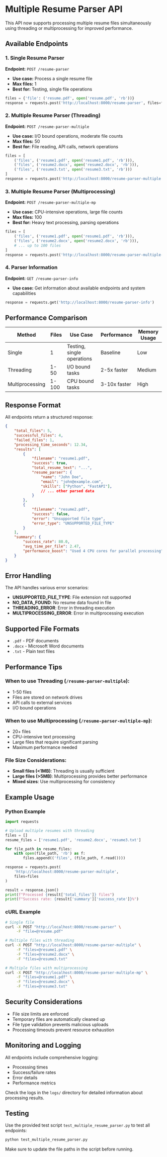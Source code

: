 # Multiple Resume Parser API

This API now supports processing multiple resume files simultaneously using threading or multiprocessing for improved performance.

## Available Endpoints

### 1. Single Resume Parser
**Endpoint:** `POST /resume-parser`
- **Use case:** Process a single resume file
- **Max files:** 1
- **Best for:** Testing, single file operations

```python
files = {'file': ('resume.pdf', open('resume.pdf', 'rb'))}
response = requests.post('http://localhost:8000/resume-parser', files=files)
```

### 2. Multiple Resume Parser (Threading)
**Endpoint:** `POST /resume-parser-multiple`
- **Use case:** I/O bound operations, moderate file counts
- **Max files:** 50
- **Best for:** File reading, API calls, network operations

```python
files = [
    ('files', ('resume1.pdf', open('resume1.pdf', 'rb'))),
    ('files', ('resume2.docx', open('resume2.docx', 'rb'))),
    ('files', ('resume3.txt', open('resume3.txt', 'rb')))
]
response = requests.post('http://localhost:8000/resume-parser-multiple', files=files)
```

### 3. Multiple Resume Parser (Multiprocessing)
**Endpoint:** `POST /resume-parser-multiple-mp`
- **Use case:** CPU-intensive operations, large file counts
- **Max files:** 100
- **Best for:** Heavy text processing, parsing operations

```python
files = [
    ('files', ('resume1.pdf', open('resume1.pdf', 'rb'))),
    ('files', ('resume2.docx', open('resume2.docx', 'rb'))),
    # ... up to 100 files
]
response = requests.post('http://localhost:8000/resume-parser-multiple-mp', files=files)
```

### 4. Parser Information
**Endpoint:** `GET /resume-parser-info`
- **Use case:** Get information about available endpoints and system capabilities

```python
response = requests.get('http://localhost:8000/resume-parser-info')
```

## Performance Comparison

| Method | Files | Use Case | Performance | Memory Usage |
|--------|-------|----------|-------------|--------------|
| Single | 1 | Testing, single operations | Baseline | Low |
| Threading | 1-50 | I/O bound tasks | 2-5x faster | Medium |
| Multiprocessing | 1-100 | CPU bound tasks | 3-10x faster | High |

## Response Format

All endpoints return a structured response:

```json
{
    "total_files": 5,
    "successful_files": 4,
    "failed_files": 1,
    "processing_time_seconds": 12.34,
    "results": [
        {
            "filename": "resume1.pdf",
            "success": true,
            "total_resume_text": "...",
            "resume_parser": {
                "name": "John Doe",
                "email": "john@example.com",
                "skills": ["Python", "FastAPI"],
                // ... other parsed data
            }
        },
        {
            "filename": "resume2.pdf",
            "success": false,
            "error": "Unsupported file type",
            "error_type": "UNSUPPORTED_FILE_TYPE"
        }
    ],
    "summary": {
        "success_rate": 80.0,
        "avg_time_per_file": 2.47,
        "performance_boost": "Used 4 CPU cores for parallel processing"
    }
}
```

## Error Handling

The API handles various error scenarios:

- **UNSUPPORTED_FILE_TYPE**: File extension not supported
- **NO_DATA_FOUND**: No resume data found in file
- **THREADING_ERROR**: Error in threading execution
- **MULTIPROCESSING_ERROR**: Error in multiprocessing execution

## Supported File Formats

- `.pdf` - PDF documents
- `.docx` - Microsoft Word documents
- `.txt` - Plain text files

## Performance Tips

### When to use Threading (`/resume-parser-multiple`):
- 1-50 files
- Files are stored on network drives
- API calls to external services
- I/O bound operations

### When to use Multiprocessing (`/resume-parser-multiple-mp`):
- 20+ files
- CPU-intensive text processing
- Large files that require significant parsing
- Maximum performance needed

### File Size Considerations:
- **Small files (<1MB)**: Threading is usually sufficient
- **Large files (>5MB)**: Multiprocessing provides better performance
- **Mixed sizes**: Use multiprocessing for consistency

## Example Usage

### Python Example

```python
import requests

# Upload multiple resumes with threading
files = []
resume_files = ['resume1.pdf', 'resume2.docx', 'resume3.txt']

for file_path in resume_files:
    with open(file_path, 'rb') as f:
        files.append(('files', (file_path, f.read())))

response = requests.post(
    'http://localhost:8000/resume-parser-multiple',
    files=files
)

result = response.json()
print(f"Processed {result['total_files']} files")
print(f"Success rate: {result['summary']['success_rate']}%")
```

### cURL Example

```bash
# Single file
curl -X POST "http://localhost:8000/resume-parser" \
     -F "file=@resume.pdf"

# Multiple files with threading
curl -X POST "http://localhost:8000/resume-parser-multiple" \
     -F "files=@resume1.pdf" \
     -F "files=@resume2.docx" \
     -F "files=@resume3.txt"

# Multiple files with multiprocessing
curl -X POST "http://localhost:8000/resume-parser-multiple-mp" \
     -F "files=@resume1.pdf" \
     -F "files=@resume2.docx" \
     -F "files=@resume3.txt"
```

## Security Considerations

- File size limits are enforced
- Temporary files are automatically cleaned up
- File type validation prevents malicious uploads
- Processing timeouts prevent resource exhaustion

## Monitoring and Logging

All endpoints include comprehensive logging:
- Processing times
- Success/failure rates
- Error details
- Performance metrics

Check the logs in the `logs/` directory for detailed information about processing results.

## Testing

Use the provided test script `test_multiple_resume_parser.py` to test all endpoints:

```bash
python test_multiple_resume_parser.py
```

Make sure to update the file paths in the script before running.
